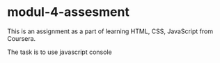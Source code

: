 # modul-4-assesment
This is an assignment as a part of learning HTML, CSS, JavaScript from Coursera.

The task is to use javascript console
